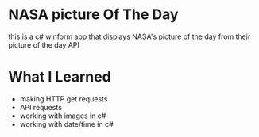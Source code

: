 <h1> NASA picture Of The Day </h1>

<p>this is a c# winform app that displays NASA's picture of the day from their picture of the day API </p>

<h1>What I Learned </h1>
<ul>
<li>making HTTP get requests </li>
<li>API requests </li>
<li> working with images in c#</li>
<li> working with date/time in c#</li>
</ul>
